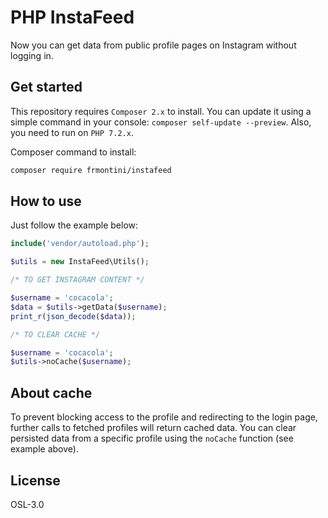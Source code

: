 
# PHP InstaFeed

Now you can get data from public profile pages on Instagram without logging in.

## Get started

This repository requires `Composer 2.x` to install. 
You can update it using a simple command in your console: `composer self-update --preview`.
Also, you need to run on `PHP 7.2.x`. 

Composer command to install:


```bash
composer require frmontini/instafeed
```

## How to use

Just follow the example below: 

```php
include('vendor/autoload.php');

$utils = new InstaFeed\Utils();

/* TO GET INSTAGRAM CONTENT */

$username = 'cocacola';
$data = $utils->getData($username);
print_r(json_decode($data));

/* TO CLEAR CACHE */

$username = 'cocacola';
$utils->noCache($username);
```

## About cache

To prevent blocking access to the profile and redirecting to the login page, further calls to fetched profiles will return cached data.
You can clear persisted data from a specific profile using the `noCache` function (see example above).

## License

OSL-3.0

